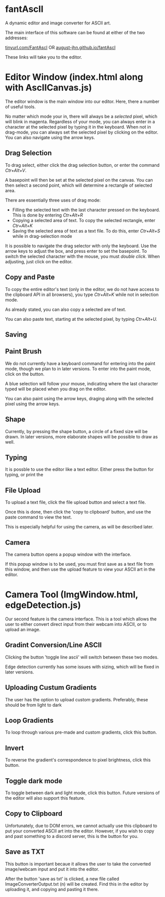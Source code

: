 # fantAscII
A dynamic editor and image converter for ASCII art.

The main interface of this software can be found at either of the two addresses:

<a href = 'tinyurl.com/FantAscI'>tinyurl.com/FantAscI</a> OR <a href = 
'august-jhn.github.io/fantAscII'>august-jhn.github.io/fantAscI</a>

These links will take you to the editor.

# Editor Window (index.html along with AscIICanvas.js)

The editor window is the main window into our editor. Here, there a number of useful tools.

No matter which mode your in, there will always be a <i>selected</i> pixel, which will blink in magenta. Regardless of your mode, you 
can always enter in a character at the selected pixel by typing it in the keyboard. When not in drag-mode, you can always set the 
selected pixel by clicking on the editor. You can also navigate using the arrow keys.

## Drag Selection

To drag select, either click the drag selection button, or enter the command <i>Ctr+Alt+V</i>.

A basepoint will then be set at the selected pixel on the canvas. You can then select a second point, which will determine a 
rectangle of selected area.

There are essentially three uses of drag mode: <ul> <li>Filling the selected text with the last character pressed on the keyboard. 
This is done by entering <i>Ctr+Alt+R</i></li> <li>Copying a selected area of text. To copy the selected rectangle, enter 
<i>Ctr+Alt+K</i></li> <li>Saving the selected area of text as a text file. To do this, enter <i>Ctr+Alt+S</i> while in drag-selection 
mode</li> </ul>

It is possible to navigate the drag selector with only the keyboard. Use the arrow keys to adjust the box, and press enter to set the 
basepoint. To switch the selected character with the mouse, you must <i>double click</i>. When adjusting, just click on the editor.

## Copy and Paste

To copy the entire editor's text (only in the editor, we do not have access to the clipboard API in all browsers), you type 
<i>Ctr+Alt+K</i> while not in selection mode.

As already stated, you can also copy a selected are of text.

You can also paste text, starting at the selected pixel, by typing <i>Ctr+Alt+U.</i>

## Saving



## Paint Brush

We do not currently have a keyboard command for entering into the paint mode, though we plan to in later versions. To enter into the 
paint mode, click on the button.

A blue selection will follow your mouse, indicating where the last character typed will be placed when you drag on the editor.

You can also paint using the arrow keys, draging along with the selected pixel using the arrow keys.

## Shape

Currently, by pressing the shape button, a circle of a fixed size will be drawn. In later versions, more elaborate shapes will be 
possible to draw as well.

## Typing

It is possble to use the editor like a text editor. Either press the button for typing, or print the

## File Upload

To upload a text file, click the file upload button and select a text file.

Once this is done, then click the 'copy to clipboard' button, and use the paste command to view the text.

This is especially helpful for using the camera, as will be described later.

## Camera

The camera button opens a popup window with the interface.

If this popup window is to be used, you must first save as a text file from this window, and then use the upload feature to view your 
ASCII art in the editor.



# Camera Tool (ImgWindow.html, edgeDetection.js)

Our second feature is the camera interface. This is a tool which allows the user to either convert direct input from their webcam 
into ASCII, or to upload an image.

## Gradint Conversion/Line ASCII

Clicking the button 'toggle line ascii' will switch between these two modes.

Edge detection currently has some issues with sizing, which will be fixed in later versions.

## Uploading Custum Gradients

The user has the option to upload custom gradients. Preferably, these should be from light to dark

## Loop Gradients

To loop through various pre-made and custom gradients, click this button.

## Invert

To reverse the gradient's correspondence to pixel brightness, click this button.

## Toggle dark mode

To toggle between dark and light mode, click this button. Future versions of the editor will also support this feature.

## Copy to Clipboard

Unfortunately, due to DOM errors, we cannot actually use this clipboard to put your converted ASCII art into the editor. However, if 
you wish to copy and past something to a discord server, this is the button for you.

## Save as TXT

This button is important becaue it allows the user to take the converted image/webcam input and put it into the editor.

After the button 'save as txt' is clicked, a new file called ImageConverterOutput.txt (n) will be created. Find this in the editor by 
uploading it, and copying and pasting it there.
